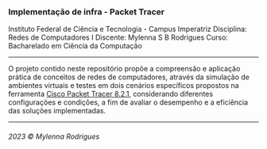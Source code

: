 ### Implementação de infra - Packet Tracer
Instituto Federal de Ciência e Tecnologia - Campus Imperatriz
Disciplina: Redes de Computadores I
Discente: Mylenna S B Rodrigues
Curso: Bacharelado em Ciência da Computação

<hr>

O projeto contido neste repositório propõe a compreensão e aplicação prática de conceitos de redes de computadores, através da simulação de ambientes virtuais e testes em dois cenários específicos propostos na ferramenta <a href="https://www.packettracernetwork.com/">Cisco Packet Tracer 8.2.1</a>, considerando diferentes configurações e condições, a fim de avaliar o desempenho e a eficiência das soluções implementadas.

<hr>

###### 2023 © Mylenna Rodrigues